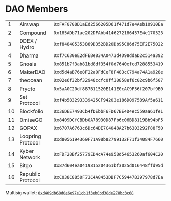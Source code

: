 # DAO Members
|   |      |         |
|---|------|---------|
|1|Airswap|`0xFAF0708D1aEd2566205D61f471d7e4Aeb10910Ea`|
|2| Compound|		          `0x185ADb71ae202DFAbb4146272186457E4e170523`|
|3| DDEX / Hydro|		      `0xf848405353889D352BD20Db95C86d75EF2E75022`|
|4| Dharma		   |         `0xf7C630eE2dFEBe834A0473d4D98ddaD2c514a392`|
|5| Gnosis		    |        `0x851b7f3ab81bd8df354f0d7640efcd7288553419`|
|6| MakerDAO		   |       `0xd5d4aB76e8F22a0FdCeF8F483cC794a74A1a928e`|
|7| theocean		    |      `0x02e6f32bf32948ccfc0ff30858ef6c02c9b6f507`|
|8| Prycto		       |     `0x5aA0C20df887B11520E141E0cAC9F56f207bf9B0`|
|9| Set Protocol		  |    `0xf4b583293339425CF94203e186D097589Af5a611`|
|10| Blockfolio		    |  `0x36DEE7493Cb4fDEbbF6FD67BE4D4ec559aa61fe1`|
|11| OmiseGO		      |    `0x8409DCfCBDb0A78930D87Fb6c06BD8119Bb94bF5`|
|12| GOPAX		        |    `0x6707A6763c6Dc64DE7C4048A27b6303292F88F50`|
|13| Loopring Protocol |	`0xd8056194369F71A98b82799132F71f34084F7660`|
|14| Kyber Network 	   | `0xFDF28Bf25779ED4cA74e958d54653260af604C20`|
|15| Bitgo 		         | `0x87d604ea0419815204361bf3025d016448ffd95d`|
|16| Republic Protocol |	`0xC038C8850F73C4A8453DBF7C59447B397978d7Ea`|


Multisig wallet: [`0xd409db68d0e6e97e1cb1f3eb0bd38de278bc3c68`](https://etherscan.io/address/0xd409db68d0e6e97e1cb1f3eb0bd38de278bc3c68)

